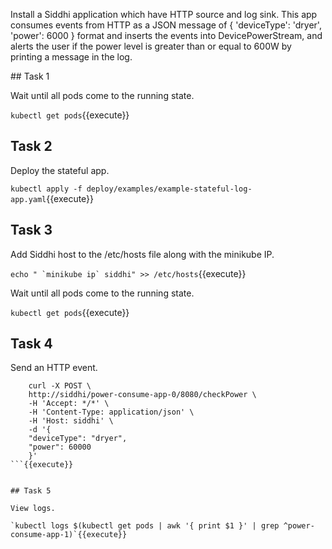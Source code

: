 Install a Siddhi application which have HTTP source and log sink. This app consumes events from HTTP as a JSON message of { 'deviceType': 'dryer', 'power': 6000 } format and inserts the events into DevicePowerStream, and alerts the user if the power level is greater than or equal to 600W by printing a message in the log.

## Task 1

Wait until all pods come to the running state.

`kubectl get pods`{{execute}}


## Task 2

Deploy the stateful app.

`kubectl apply -f deploy/examples/example-stateful-log-app.yaml`{{execute}}


## Task 3

Add Siddhi host to the /etc/hosts file along with the minikube IP.

``` echo " `minikube ip` siddhi" >> /etc/hosts ```{{execute}}

Wait until all pods come to the running state.

`kubectl get pods`{{execute}}


## Task 4

Send an HTTP event.

```
    curl -X POST \
    http://siddhi/power-consume-app-0/8080/checkPower \
    -H 'Accept: */*' \
    -H 'Content-Type: application/json' \
    -H 'Host: siddhi' \
    -d '{
    "deviceType": "dryer",
    "power": 60000
    }'
```{{execute}}


## Task 5

View logs.

`kubectl logs $(kubectl get pods | awk '{ print $1 }' | grep ^power-consume-app-1)`{{execute}}
